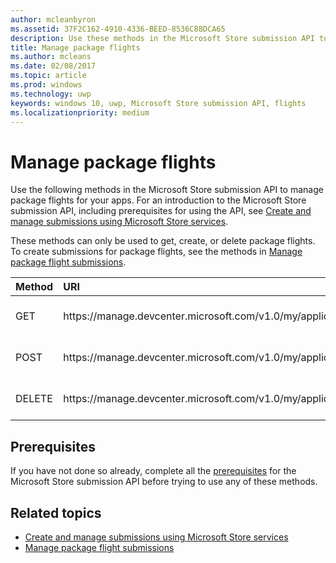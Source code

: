 ```yaml
---
author: mcleanbyron
ms.assetid: 37F2C162-4910-4336-BEED-8536C88DCA65
description: Use these methods in the Microsoft Store submission API to manage package flights for apps that are registered to your Windows Dev Center account.
title: Manage package flights
ms.author: mcleans
ms.date: 02/08/2017
ms.topic: article
ms.prod: windows
ms.technology: uwp
keywords: windows 10, uwp, Microsoft Store submission API, flights
ms.localizationpriority: medium
---
```


# Manage package flights

Use the following methods in the Microsoft Store submission API to manage package flights for your apps. For an introduction to the Microsoft Store submission API, including prerequisites for using the API, see [Create and manage submissions using Microsoft Store services](create-and-manage-submissions-using-windows-store-services.md).

These methods can only be used to get, create, or delete package flights. To create submissions for package flights, see the methods in [Manage package flight submissions](manage-flight-submissions.md).

<table>
<colgroup>
<col width="10%" />
<col width="30%" />
<col width="60%" />
</colgroup>
<thead>
<tr class="header">
<th align="left">Method</th>
<th align="left">URI</th>
<th align="left">Description</th>
</tr>
</thead>
<tbody>
<tr>
<td align="left">GET</td>
<td align="left">https://manage.devcenter.microsoft.com/v1.0/my/applications/{applicationId}/flights/{flightId}</td>
<td align="left"><a href="get-a-flight.md">Get a package flight</a></td>
</tr>
<tr>
<td align="left">POST</td>
<td align="left">https://manage.devcenter.microsoft.com/v1.0/my/applications/{applicationId}/flights</td>
<td align="left"><a href="create-a-flight.md">Create a package flight</a></td>
</tr>
<tr>
<td align="left">DELETE</td>
<td align="left">https://manage.devcenter.microsoft.com/v1.0/my/applications/{applicationId}/flights/{flightId}</td>
<td align="left"><a href="delete-a-flight.md">Delete a package flight</a></td>
</tr>
</tbody>
</table>

## Prerequisites

If you have not done so already, complete all the [prerequisites](create-and-manage-submissions-using-windows-store-services.md#prerequisites) for the Microsoft Store submission API before trying to use any of these methods.

## Related topics

* [Create and manage submissions using Microsoft Store services](create-and-manage-submissions-using-windows-store-services.md)
* [Manage package flight submissions](manage-flight-submissions.md)
